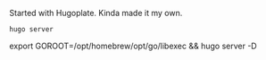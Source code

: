 Started with Hugoplate. 
Kinda made it my own.

```
hugo server
```
export GOROOT=/opt/homebrew/opt/go/libexec && hugo server -D